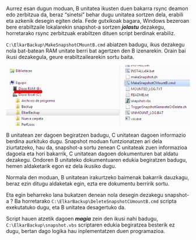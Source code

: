 Aurrez esan dugun moduan, B unitatea ikusten duen bakarra rsync deamon edo zerbitzua da, beraz “sinetsi” behar dugu unitatea sortzen dela, erabili eta azkenik desegin egiten dela. Fede gutxikoak bagara, Windows bezeroan bere erabiltzaile lokalarekin snapshot-a sortzen ***jolastu*** dezakegu, horretarako rsync zerbitzuak erabiltzen dituen script berdinak erabiliz.

`C:\ElkarBackup\MakeSnapshotCMountB.cmd` abiatzen badugu, ikus dezakegu nola bat-batean RAM unitate berri bat agertzen den B izenarekin. Orain bai ikusi dezakegula, geure erabiltzailearekin sortu baita.

![Clientes y Tareas](../assets/windows2.png)

B unitatean zer dagoen begiratzen badugu, C unitatean dagoen informazio berdina aurkituko dugu. Snapshot moduan funtzionatzen ari dela ziurtatzeko, hau da, snapshot-a sortu zenean C unitateak zuen informazioa dagoela eta hori bakarrik, C unitatean dagoen dokumenturen bat aldatu dezakegu. Ondoren B unitateko dokumentuaren edukia begiratzen badugu, hemen aldaketarik egon ez dela ikusiko dugu.

Normala den moduan, B unitatean irakurtzeko baimenak bakarrik dauzkagu, beraz ezin ditugu aldaketak egin, ezta ere dokumentu berririk sortu.

Eta egin beharreko lana bukatzen denean nola desegin dezakegu snapshot-a ? Ba  horretarako  `C:\ElkarBackup\DeleteSnapshotCUmountB.cmd` scripta exekutatuko dugu, eta B unitatea desagertuko da.

Script hauen atzetik dagoen ***magia*** zein den ikusi nahi badugu,  `C:\ElkarBackup\snapshot.vbs` scriptaren edukia begiratzea besterik ez dugu, bertan dago logika hau inplementatzen duen programazioa.
